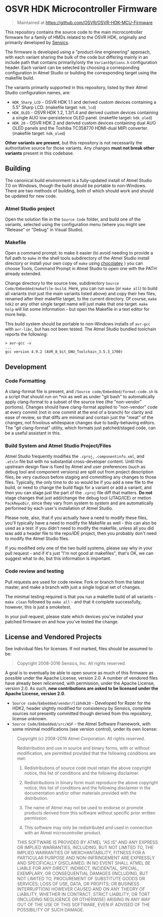 # OSVR HDK Microcontroller Firmware
> Maintained at <https://github.com/OSVR/OSVR-HDK-MCU-Firmware>

This repository contains the source code to the main microcontroller firmware for a family of HMDs related to the OSVR HDK, originally and primarily developed by [Sensics](http://sensics.com).

The firmware is developed using a "product-line engineering" approach, with each variant sharing the bulk of the code but differing mainly in an include path that contains primarily/only the `VariantOptions.h` configuration header. Each variant can be selected by choosing a corresponding configuration in Atmel Studio or building the corresponding target using the makefile build.

The variants primarily supported in this repository, listed by their Atmel Studio configuration names, are:

- `HDK_Sharp_LCD` - OSVR HDK 1.1 and derived custom devices containing a 5.5" Sharp LCD. (makefile target: `hdk_lcd`)
- `HDK_OLED` - OSVR HDK 1.2, 1.3/1.4 and derived custom devices containing a single AUO low-persistence OLED panel. (makefile target: `hdk_oled`)
- `HDK_20` - OSVR HDK 2 and derived custom devices containing dual AUO OLED panels and the Toshiba TC358770 HDMI-dual MIPI converter. (makefile target: `hdk_oled`)

**Other variants are present**, but this repository is not necessarily the authoritative source for those variants. Any changes **must not break other variants** present in this codebase.

## Building
The canonical build environment is a fully-updated install of Atmel Studio 7.0 on Windows, though the build should be portable to non-Windows. There are two methods of building, both of which should work and should be updated for new code.

### Atmel Studio project
Open the solution file in the `Source Code` folder, and build one of the variants, selected using the configuration menu (where you might see "Release" or "Debug" in Visual Studio).

### Makefile
Open a command prompt: to make it easier (to avoid needing to provide a full path to `make` in the shell tools subdirectory of the Atmel Studio install directory or install your own copy of `make` using [chocolatey](https://chocolatey.org) ) you can choose Tools, Command Prompt in Atmel Studio to open one with the PATH already extended.

Change directory to the source tree, subdirectory `Source Code/Embedded/makefile-build`. Here, you can run `make` (or `make all`) to build all variants (not just the main variants listed above) and copy their hex files, renamed after their makefile target, to the current directory. Of course, `make hdk2` or any other single target name will just make that one target. `make help` will list some information - but open the Makefile in a text editor for more help.

This build system should be portable to non-Windows installs of `avr-gcc` with `avr-libc`, but has not been tested. The Atmel Studio bundled toolchain reports the following:

```
> avr-gcc -v
...
gcc version 4.9.2 (AVR_8_bit_GNU_Toolchain_3.5.3_1700)
```

## Development

### Code Formatting
A clang-format file is present, and `/Source code/Embedded/format-code.sh` is a script that should run on *nix as well as under "git bash" to automatically apply clang-format to a subset of the source tree (the "non-vendor" portions). Changes should have clang-format applied to "non-vendor" code at every commit (not in one commit at the end of a branch) for clarity and ease of review, so that diffs are minimal and contain just the "meat" of the changes, not frivolous whitespace changes due to badly-behaving editors. The "git clang-format" utility, which formats just patched/staged code, can be a useful assistant in this.

### Build System and Atmel Studio Project/Files
Atmel Studio frequently modifies the `.cproj`, `.componentinfo.xml`, and `.atsln` file but with no substantial cross-developer content. Until this upstream design flaw is fixed by Atmel and user preferences (such as debug tool and component versions) are split out from project description files, be very cautious before staging and committing any changes to those files. Typically, the only time to do so would be if you add a new file to the build, or need to change the build flags for a variant or add a variant, and then you can stage just the part of the `.cproj` file diff that matters. **Do not** stage changes that just add/change the debug tool (JTAG/ICE) or metion `PackRepoDir`, since they vary from system to system and are automatically performed by each user's installation of Atmel Studio.

Please note, also, that if you actually have a need to modify these files, you'll typically have a need to modify the Makefile as well - this can also be used as a test: if you didn't need to modify the makefile, unless all you did was add a header file to the repo/IDE project, then you probably don't need to modify the Atmel Studio files.

If you modified only one of the two build systems, please say why in your pull request - and if it's just "I'm not good at makefiles", that's OK, we can suggest what to do, but this information is important.

### Code review and testing
Pull requests are used for code review. Fork or branch from the latest master, and make a branch with just a single logical set of changes.

The minimal testing required is that you run a makefile build of all variants - `make clean` followed by `make all` - and that it complete successfully, however, this is just a smoketest.

In your pull request, please state which devices you've installed your patched firmware on and how you've tested the change.

## License and Vendored Projects

See individual files for licenses. If not marked, files should be assumed to be:

> Copyright 2008-2016 Sensics, Inc. All rights reserved.

A goal is to eventually be able to open source as much of this firmware as possible under the Apache License, version 2.0. A number of vendored files have already been relicensed, with permission, under the Apache License, version 2.0. As such, **new contributions are asked to be licensed under the Apache License, version 2.0**.

- `Source code/Embedded/vendor/libhdk20` - Developed for Razer for the HDK2, header slightly modified for consistency by Sensics, complete sources not presently committed though derived from this repository, license unknown.
- `Source Code/Embedded/src/ASF` - the Atmel Software Framework, with some minimal modifications (see version control), under its own license:

> Copyright (c) 2008-2016 Atmel Corporation. All rights reserved.
>
> Redistribution and use in source and binary forms, with or without
> modification, are permitted provided that the following conditions are met:
> 
> 1. Redistributions of source code must retain the above copyright notice,
>    this list of conditions and the following disclaimer.
> 
> 2. Redistributions in binary form must reproduce the above copyright notice,
>    this list of conditions and the following disclaimer in the documentation
>    and/or other materials provided with the distribution.
> 
> 3. The name of Atmel may not be used to endorse or promote products derived
>    from this software without specific prior written permission.
> 
> 4. This software may only be redistributed and used in connection with an
>    Atmel microcontroller product.
> 
> THIS SOFTWARE IS PROVIDED BY ATMEL "AS IS" AND ANY EXPRESS OR IMPLIED
> WARRANTIES, INCLUDING, BUT NOT LIMITED TO, THE IMPLIED WARRANTIES OF
> MERCHANTABILITY, FITNESS FOR A PARTICULAR PURPOSE AND NON-INFRINGEMENT ARE
> EXPRESSLY AND SPECIFICALLY DISCLAIMED. IN NO EVENT SHALL ATMEL BE LIABLE FOR
> ANY DIRECT, INDIRECT, INCIDENTAL, SPECIAL, EXEMPLARY, OR CONSEQUENTIAL
> DAMAGES (INCLUDING, BUT NOT LIMITED TO, PROCUREMENT OF SUBSTITUTE GOODS
> OR SERVICES; LOSS OF USE, DATA, OR PROFITS; OR BUSINESS INTERRUPTION)
> HOWEVER CAUSED AND ON ANY THEORY OF LIABILITY, WHETHER IN CONTRACT,
> STRICT LIABILITY, OR TORT (INCLUDING NEGLIGENCE OR OTHERWISE) ARISING IN
> ANY WAY OUT OF THE USE OF THIS SOFTWARE, EVEN IF ADVISED OF THE
> POSSIBILITY OF SUCH DAMAGE.
